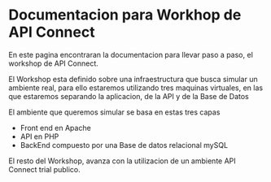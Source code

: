 Documentacion para Workhop de API Connect
=

En este pagina encontraran la documentacion para llevar paso a paso, el workshop de API Connect.

El Workshop esta definido sobre una infraestructura que busca simular un ambiente real, para ello estaremos utilizando tres maquinas virtuales, en las que estaremos separando la aplicacion, de la API y de la Base de Datos  

El ambiente que queremos simular se basa en estas tres capas
- Front end en Apache
- API en PHP
- BackEnd compuesto por una Base de datos relacional mySQL

El resto del Workshop, avanza con la utilizacion de un ambiente API Connect trial publico.
